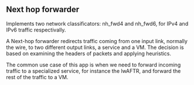 Next hop forwarder
------------------

Implements two network classificators: nh_fwd4 and nh_fwd6, for IPv4 and IPv6 traffic respectivally.

A Next-hop forwarder redirects traffic coming from one input link, normally the wire,  to two different output links, a service and a VM.  The decision is based on examining the headers of packets and applying heuristics.

The common use case of this app is when we need to forward incoming traffic to a specialized service, for instance the lwAFTR, and forward the rest of the traffic to a VM.
